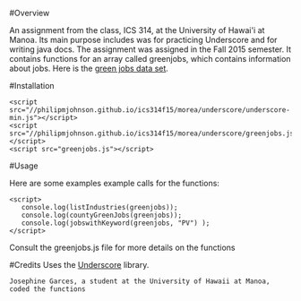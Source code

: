 #Overview

An assignment from the class, ICS 314, at the University of Hawai'i at Manoa.
Its main purpose includes was for practicing Underscore and for writing java docs. The assignment was assigned in the Fall 2015 semester.
It contains functions for an array called greenjobs, which contains information about jobs. Here is the [green jobs data set]("//philipmjohnson.github.io/ics314f15/morea/underscore/greenjobs.js").

#Installation

```
<script src="//philipmjohnson.github.io/ics314f15/morea/underscore/underscore-min.js"></script>
<script src="//philipmjohnson.github.io/ics314f15/morea/underscore/greenjobs.js"></script>
<script src="greenjobs.js"></script>
```

#Usage

Here are some examples example calls for the functions:

```
<script>
   console.log(listIndustries(greenjobs));
   console.log(countyGreenJobs(greenjobs));
   console.log(jobswithKeyword(greenjobs, "PV") );
</script>
```

Consult the greenjobs.js file for more details on the functions

#Credits
Uses the [Underscore](http://underscore.js.org) library. 
```
Josephine Garces, a student at the University of Hawaii at Manoa, coded the functions
```
